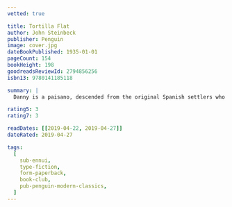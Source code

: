 ```yaml
---
vetted: true

title: Tortilla Flat
author: John Steinbeck
publisher: Penguin
image: cover.jpg
dateBookPublished: 1935-01-01
pageCount: 154
bookHeight: 198
goodreadsReviewId: 2794856256
isbn13: 9780141185118

summary: |
  Danny is a paisano, descended from the original Spanish settlers who arrived in Monterey, California, centuries before. He values friendship above money and possessions, so when he suddenly inherits two houses, Danny is quick to offer shelter to his fellow gentlemen of the road. Together, their love of freedom and scorn for material things draws them into daring and often hilarious adventures.

rating5: 3
rating7: 3

readDates: [[2019-04-22, 2019-04-27]]
dateRated: 2019-04-27

tags:
  [
    sub-ennui,
    type-fiction,
    form-paperback,
    book-club,
    pub-penguin-modern-classics,
  ]
---
```

